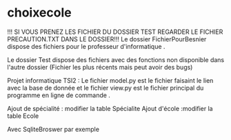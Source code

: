 # choixecole
!!! SI VOUS PRENEZ LES FICHIER DU DOSSIER TEST REGARDER LE FICHIER PRECAUTION.TXT DANS LE DOSSIER!!!
Le dossier FichierPourBesnier dispose des fichiers pour le professeur d'informatique .

Le dossier Test dispose des fichiers avec des fonctions non disponible dans l'autre dossier (Fichier les plus récents mais peut avoir des bugs)

Projet informatique TSI2 : Le fichier model.py est le fichier faisaint le lien avec la base de donnée et le fichier view.py est le fichier principal du programme en ligne de commande .


Ajout de spécialité : modifier la table Spécialite
Ajout d'école :modifier la table Ecole

Avec SqliteBroswer par exemple
